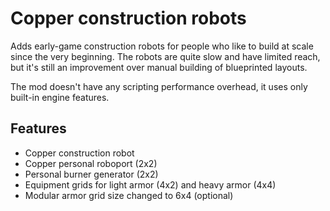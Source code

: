 # Copper construction robots

Adds early-game construction robots for people who like to build at scale since the very beginning. The robots are quite slow and have limited reach, but it's still an improvement over manual building of blueprinted layouts.

The mod doesn't have any scripting performance overhead, it uses only built-in engine features.

## Features

- Copper construction robot
- Copper personal roboport (2x2)
- Personal burner generator (2x2)
- Equipment grids for light armor (4x2) and heavy armor (4x4)
- Modular armor grid size changed to 6x4 (optional)
